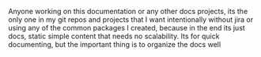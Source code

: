 Anyone working on this documentation or any other docs projects, its the only one in my git repos and projects that I want intentionally without jira or using any of the common packages I created, because in the end its just docs, static simple content that needs no scalability. Its for quick documenting, but the important thing is to organize the docs well
